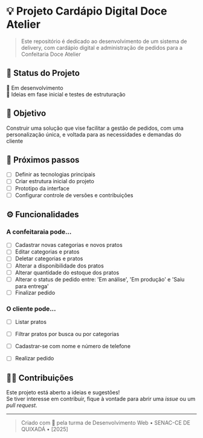 # 💡 Projeto Cardápio Digital Doce Atelier

> Este repositório é dedicado ao desenvolvimento de um sistema de delivery, com cardápio digital e administração de pedidos para a Confeitaria Doce Atelier

## 📍 Status do Projeto

🚧 Em desenvolvimento  
🔎 Ideias em fase inicial e testes de estruturação

## 🎯 Objetivo

Construir uma solução que vise facilitar a gestão de pedidos, com uma personalização única, e voltada para as necessidades e demandas do cliente

## 📌 Próximos passos

- [ ] Definir as tecnologias principais
- [ ] Criar estrutura inicial do projeto
- [ ] Prototipo da interface
- [ ] Configurar controle de versões e contribuições

## ⚙️ Funcionalidades 
### A confeitaraia pode...
- [ ] Cadastrar novas categorias e novos pratos
- [ ] Editar categorias e pratos
- [ ] Deletar categorias e pratos
- [ ] Alterar a disponibilidade dos pratos
- [ ] Alterar quantidade do estoque dos pratos
- [ ] Alterar o status de pedido entre: 'Em análise', 'Em produção' e 'Saiu para entrega'
- [ ] Finalizar pedido
### O cliente pode...
- [ ] Listar pratos
- [ ] Filtrar pratos por busca ou por categorias
- [ ] Cadastrar-se com nome e número de telefone
- [ ] Realizar pedido


## 🙋‍♂️ Contribuições

Este projeto está aberto a ideias e sugestões!  
Se tiver interesse em contribuir, fique à vontade para abrir uma *issue* ou um *pull request*.

---

> Criado com 💙 pela turma de Desenvolvimento Web • SENAC-CE DE QUIXADÁ • [2025]